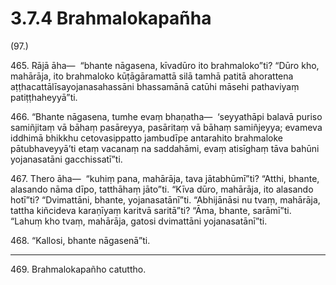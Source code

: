 

# 3.7.4 Brahmalokapañha




(97.)

465\. Rājā āha—  “bhante nāgasena, kīvadūro ito brahmaloko”ti? “Dūro kho, mahārāja, ito brahmaloko kūṭāgāramattā silā tamhā patitā ahorattena aṭṭhacattālīsayojanasahassāni bhassamānā catūhi māsehi pathaviyaṃ patiṭṭhaheyyā”ti.

466\. “Bhante nāgasena, tumhe evaṃ bhaṇatha—  ‘seyyathāpi balavā puriso samiñjitaṃ vā bāhaṃ pasāreyya, pasāritaṃ vā bāhaṃ samiñjeyya; evameva iddhimā bhikkhu cetovasippatto jambudīpe antarahito brahmaloke pātubhaveyyā’ti etaṃ vacanaṃ na saddahāmi, evaṃ atisīghaṃ tāva bahūni yojanasatāni gacchissatī”ti.

467\. Thero āha—  “kuhiṃ pana, mahārāja, tava jātabhūmī”ti? “Atthi, bhante, alasando nāma dīpo, tatthāhaṃ jāto”ti. “Kīva dūro, mahārāja, ito alasando hotī”ti? “Dvimattāni, bhante, yojanasatānī”ti. “Abhijānāsi nu tvaṃ, mahārāja, tattha kiñcideva karaṇīyaṃ karitvā saritā”ti? “Āma, bhante, sarāmī”ti. “Lahuṃ kho tvaṃ, mahārāja, gatosi dvimattāni yojanasatānī”ti.

468\. “Kallosi, bhante nāgasenā”ti.

---

469\. Brahmalokapañho catuttho.





